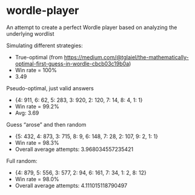 # wordle-player

An attempt to create a perfect Wordle player based on analyzing the underlying wordlist

Simulating different strategies:

- True-optimal (from https://medium.com/@tglaiel/the-mathematically-optimal-first-guess-in-wordle-cbcb03c19b0a)
- Win rate = 100%
- 3.49

Pseudo-optimal, just valid answers

- {4: 911, 6: 62, 5: 283, 3: 920, 2: 120, 7: 14, 8: 4, 1: 1}
- Win rate = 99.2%
- Avg: 3.69

Guess “arose” and then random

- {5: 432, 4: 873, 3: 715, 8: 9, 6: 148, 7: 28, 2: 107, 9: 2, 1: 1}
- Win rate = 98.3%
- Overall average attempts: 3.968034557235421

Full random:

- {4: 879, 5: 556, 3: 577, 2: 94, 6: 161, 7: 34, 1: 2, 8: 12}
- Win rate = 98.0%
- Overall average attempts: 4.111015118790497
